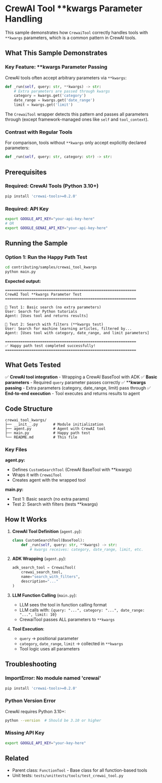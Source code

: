 # CrewAI Tool **kwargs Parameter Handling

This sample demonstrates how `CrewaiTool` correctly handles tools with
`**kwargs` parameters, which is a common pattern in CrewAI tools.

## What This Sample Demonstrates

### Key Feature: **kwargs Parameter Passing

CrewAI tools often accept arbitrary parameters via `**kwargs`:

```python
def _run(self, query: str, **kwargs) -> str:
    # Extra parameters are passed through kwargs
    category = kwargs.get('category')
    date_range = kwargs.get('date_range')
    limit = kwargs.get('limit')
```

The `CrewaiTool` wrapper detects this pattern and passes all parameters through
(except framework-managed ones like `self` and `tool_context`).

### Contrast with Regular Tools

For comparison, tools without `**kwargs` only accept explicitly declared
parameters:

```python
def _run(self, query: str, category: str) -> str:
```

## Prerequisites

### Required: CrewAI Tools (Python 3.10+)

```bash
pip install 'crewai-tools>=0.2.0'
```

### Required: API Key

```bash
export GOOGLE_API_KEY="your-api-key-here"
# OR
export GOOGLE_GENAI_API_KEY="your-api-key-here"
```

## Running the Sample

### Option 1: Run the Happy Path Test

```bash
cd contributing/samples/crewai_tool_kwargs
python main.py
```

**Expected output:**
```
============================================================
CrewAI Tool **kwargs Parameter Test
============================================================

🧪 Test 1: Basic search (no extra parameters)
User: Search for Python tutorials
Agent: [Uses tool and returns results]

🧪 Test 2: Search with filters (**kwargs test)
User: Search for machine learning articles, filtered by...
Agent: [Uses tool with category, date_range, and limit parameters]

============================================================
✅ Happy path test completed successfully!
============================================================
```

## What Gets Tested

✅ **CrewAI tool integration** - Wrapping a CrewAI BaseTool with ADK
✅ **Basic parameters** - Required `query` parameter passes correctly
✅ ****kwargs passing** - Extra parameters (category, date_range, limit) pass
   through
✅ **End-to-end execution** - Tool executes and returns results to agent

## Code Structure

```
crewai_tool_kwargs/
├── __init__.py       # Module initialization
├── agent.py          # Agent with CrewAI tool
├── main.py           # Happy path test
└── README.md         # This file
```

### Key Files

**agent.py:**

- Defines `CustomSearchTool` (CrewAI BaseTool with **kwargs)
- Wraps it with `CrewaiTool`
- Creates agent with the wrapped tool

**main.py:**

- Test 1: Basic search (no extra params)
- Test 2: Search with filters (tests **kwargs)

## How It Works

1. **CrewAI Tool Definition** (`agent.py`):
   ```python
   class CustomSearchTool(BaseTool):
       def _run(self, query: str, **kwargs) -> str:
           # kwargs receives: category, date_range, limit, etc.
   ```

2. **ADK Wrapping** (`agent.py`):
   ```python
   adk_search_tool = CrewaiTool(
       crewai_search_tool,
       name="search_with_filters",
       description="..."
   )
   ```

3. **LLM Function Calling** (`main.py`):
   - LLM sees the tool in function calling format
   - LLM calls with: `{query: "...", category: "...", date_range: "...", limit: 10}`
   - CrewaiTool passes ALL parameters to `**kwargs`

4. **Tool Execution**:
   - `query` → positional parameter
   - `category`, `date_range`, `limit` → collected in `**kwargs`
   - Tool logic uses all parameters

## Troubleshooting

### ImportError: No module named 'crewai'

```bash
pip install 'crewai-tools>=0.2.0'
```

### Python Version Error

CrewAI requires Python 3.10+:

```bash
python --version  # Should be 3.10 or higher
```

### Missing API Key

```bash
export GOOGLE_API_KEY="your-key-here"
```

## Related

- Parent class: `FunctionTool` - Base class for all function-based tools
- Unit tests: `tests/unittests/tools/test_crewai_tool.py`
